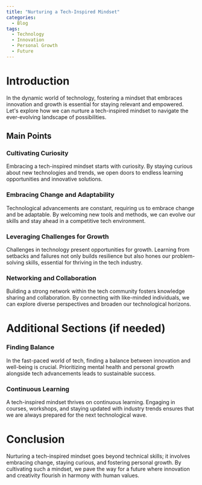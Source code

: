 ```yaml
---
title: "Nurturing a Tech-Inspired Mindset"
categories:
  - Blog
tags:
  - Technology
  - Innovation
  - Personal Growth
  - Future
---
```


# Introduction
In the dynamic world of technology, fostering a mindset that embraces innovation and growth is essential for staying relevant and empowered. Let's explore how we can nurture a tech-inspired mindset to navigate the ever-evolving landscape of possibilities.

## Main Points
### Cultivating Curiosity
Embracing a tech-inspired mindset starts with curiosity. By staying curious about new technologies and trends, we open doors to endless learning opportunities and innovative solutions.

### Embracing Change and Adaptability
Technological advancements are constant, requiring us to embrace change and be adaptable. By welcoming new tools and methods, we can evolve our skills and stay ahead in a competitive tech environment.

### Leveraging Challenges for Growth
Challenges in technology present opportunities for growth. Learning from setbacks and failures not only builds resilience but also hones our problem-solving skills, essential for thriving in the tech industry.

### Networking and Collaboration
Building a strong network within the tech community fosters knowledge sharing and collaboration. By connecting with like-minded individuals, we can explore diverse perspectives and broaden our technological horizons.

# Additional Sections (if needed)
### Finding Balance
In the fast-paced world of tech, finding a balance between innovation and well-being is crucial. Prioritizing mental health and personal growth alongside tech advancements leads to sustainable success.

### Continuous Learning
A tech-inspired mindset thrives on continuous learning. Engaging in courses, workshops, and staying updated with industry trends ensures that we are always prepared for the next technological wave.

# Conclusion
Nurturing a tech-inspired mindset goes beyond technical skills; it involves embracing change, staying curious, and fostering personal growth. By cultivating such a mindset, we pave the way for a future where innovation and creativity flourish in harmony with human values.